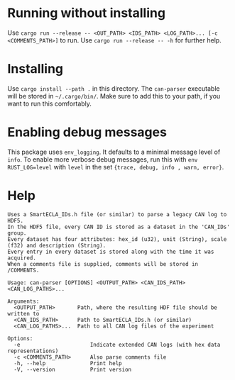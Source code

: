 # Running without installing
Use `cargo run --release -- <OUT_PATH> <IDS_PATH> <LOG_PATH>... [-c <COMMENTS_PATH>]` to run.
Use `cargo run --release -- -h` for further help.

# Installing
Use `cargo install --path .` in this directory. The `can-parser` executable will be stored in `~/.cargo/bin/`. 
Make sure to add this to your path, if you want to run this comfortably.

# Enabling debug messages
This package uses `env_logging`. It defaults to a minimal message level of `info`.
To enable more verbose debug messages, run this with `env RUST_LOG=level` with `level` in the set `{trace, debug, info , warn, error}`.

# Help
```
Uses a SmartECLA_IDs.h file (or similar) to parse a legacy CAN log to HDF5.
In the HDF5 file, every CAN ID is stored as a dataset in the 'CAN_IDs' group.
Every dataset has four attributes: hex_id (u32), unit (String), scale (f32) and description (String).
Every entry in every dataset is stored along with the time it was acquired.
When a comments file is supplied, comments will be stored in /COMMENTS.

Usage: can-parser [OPTIONS] <OUTPUT_PATH> <CAN_IDS_PATH> <CAN_LOG_PATHS>...

Arguments:
  <OUTPUT_PATH>       Path, where the resulting HDF file should be written to
  <CAN_IDS_PATH>      Path to SmartECLA_IDs.h (or similar)
  <CAN_LOG_PATHS>...  Path to all CAN log files of the experiment

Options:
  -e                      Indicate extended CAN logs (with hex data representations)
  -c <COMMENTS_PATH>      Also parse comments file
  -h, --help              Print help
  -V, --version           Print version
```